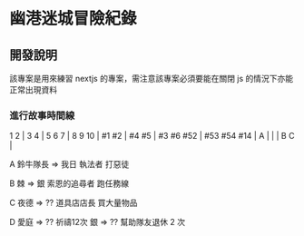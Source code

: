 # 幽港迷城冒險紀錄

## 開發說明

該專案是用來練習 nextjs 的專案，需注意該專案必須要能在關閉 js 的情況下亦能正常出現資料

### 進行故事時間線

1   2   | 3   4  |  5   6   7    | 8     9     10   |
#1  #2  | #4  #5 |  #3  #6  #52  | #53   #54   #14  |
    A   |        |               |       B     C    |

A 鈴牛隊長 => 我日 執法者 打惡徒

B 棘 => 銀 索恩的追尋者 跑任務線

C 夜德 => ?? 道具店店長 買大量物品

D 愛庭 => ?? 祈禱12次
  銀 => ?? 幫助隊友退休 2 次